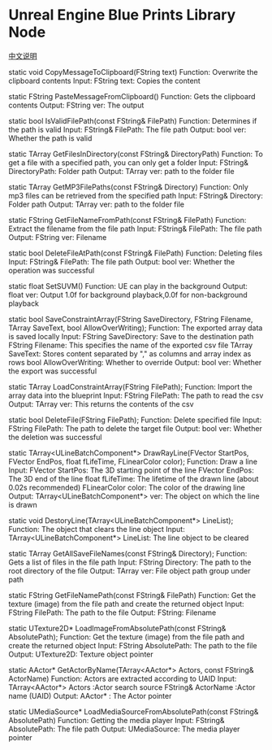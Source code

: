 # Unreal Engine Blue Prints Library Node

[中文说明](https://github.com/i12cu84/Blueprint-Function-Libraries-from-mine/blob/main/README(chin).md)


static void CopyMessageToClipboard(FString text)
Function:
Overwrite the clipboard contents
Input:
FString text: Copies the content

static FString PasteMessageFromClipboard()
Function:
Gets the clipboard contents
Output:
FString ver: The output

static bool IsValidFilePath(const FString& FilePath)
Function:
Determines if the path is valid
Input:
FString& FilePath: The file path
Output:
bool ver: Whether the path is valid

static TArray<FString> GetFilesInDirectory(const FString& DirectoryPath)
Function:
To get a file with a specified path, you can only get a folder
Input:
FString& DirectoryPath: Folder path
Output:
TArray<FString> ver: path to the folder file

static TArray<FString> GetMP3FilePaths(const FString& Directory)
Function:
Only mp3 files can be retrieved from the specified path
Input:
FString& Directory: Folder path
Output:
TArray<FString> ver: path to the folder file

static FString GetFileNameFromPath(const FString& FilePath)
Function:
Extract the filename from the file path
Input:
FString& FilePath: The file path
Output:
FString ver: Filename

static bool DeleteFileAtPath(const FString& FilePath)
Function:
Deleting files
Input:
FString& FilePath: The file path
Output:
bool ver: Whether the operation was successful

static float SetSUVM()
Function:
UE can play in the background
Output:
float ver: Output 1.0f for background playback,0.0f for non-background playback

static bool SaveConstraintArray(FString SaveDirectory, FString Filename, TArray<FString> SaveText,  bool AllowOverWriting);
Function:
The exported array data is saved locally
Input:
FString SaveDirectory: Save to the destination path
FString Filename: This specifies the name of the exported csv file
TArray<FString> SaveText: Stores content separated by "," as columns and array index as rows
bool AllowOverWriting: Whether to override
Output:
bool ver: Whether the export was successful

static TArray<FString> LoadConstraintArray(FString FilePath);
Function:
Import the array data into the blueprint
Input:
FString FilePath: The path to read the csv
Output:
TArray<FString> ver: This returns the contents of the csv

static bool DeleteFile(FString FilePath);
Function:
Delete specified file
Input:
FString FilePath: The path to delete the target file
Output:
bool ver: Whether the deletion was successful

static TArray<ULineBatchComponent*> DrawRayLine(FVector StartPos, FVector EndPos, float fLifeTime, FLinearColor color);
Function:
Draw a line
Input:
FVector StartPos: The 3D starting point of the line
FVector EndPos: The 3D end of the line
float fLifeTime: The lifetime of the drawn line (about 0.02s recommended)
FLinearColor color: The color of the drawing line
Output:
TArray<ULineBatchComponent*> ver: The object on which the line is drawn

static void DestoryLine(TArray<ULineBatchComponent*> LineList);
Function:
The object that clears the line object
Input:
TArray<ULineBatchComponent*> LineList: The line object to be cleared

static TArray<FString> GetAllSaveFileNames(const FString& Directory);
Function:
Gets a list of files in the file path
Input:
FString Directory: The path to the root directory of the file
Output:
TArray<FString> ver: File object path group under path

static FString GetFileNamePath(const FString& FilePath)
Function:
Get the texture (image) from the file path and create the returned object
Input:
FString FilePath: The path to the file
Output:
FString: Filename

static UTexture2D* LoadImageFromAbsolutePath(const FString& AbsolutePath);
Function:
Get the texture (image) from the file path and create the returned object
Input:
FString AbsolutePath: The path to the file
Output:
UTexture2D: Texture object pointer

static AActor* GetActorByName(TArray<AActor*> Actors, const FString& ActorName)
Function:
Actors are extracted according to UAID
Input:
TArray<AActor*> Actors :Actor search source
FString& ActorName :Actor name (UAID)
Output:
AActor* : The Actor pointer

static UMediaSource* LoadMediaSourceFromAbsolutePath(const FString& AbsolutePath)
Function:
Getting the media player
Input:
FString& AbsolutePath: The file path
Output:
UMediaSource: The media player pointer